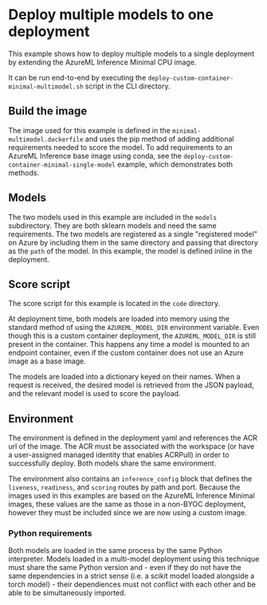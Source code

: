 # Deploy multiple models to one deployment

This example shows how to deploy multiple models to a single deployment by extending the AzureML Inference Minimal CPU image.

It can be run end-to-end by executing the `deploy-custom-container-minimal-multimodel.sh` script in the CLI directory. 

## Build the image

The image used for this example is defined in the `minimal-multimodel.dockerfile` and uses the pip method of adding additional requirements needed to score the model. To add requirements to an AzureML Inference base image using conda, see the `deploy-custom-container-minimal-single-model` example, which demonstrates both methods. 

## Models

The two models used in this example are included in the `models` subdirectory. They are both sklearn models and need the same requirements. The two models are registered as a single "registered model" on Azure by including them in the same directory and passing that directory as the `path` of the model. In this example, the model is defined inline in the deployment. 

## Score script

The score script for this example is located in the `code` directory. 

At deployment time, both models are loaded into memory using the standard method of using the `AZUREML_MODEL_DIR` environment variable. Even though this is a custom container deployment, the `AZUREML_MODEL_DIR` is still present in the container. This happens any time a model is mounted to an endpoint container, even if the custom container does not use an Azure image as a base image.

The models are loaded into a dictionary keyed on their names. When a request is received, the desired model is retrieved from the JSON payload, and the relevant model is used to score the payload. 

## Environment

The environment is defined in the deployment yaml and references the ACR url of the image. The ACR must be associated with the workspace (or have a user-assigned managed identity that enables ACRPull) in order to successfully deploy. Both models share the same environment. 

The environment also contains an `inference_config` block that defines the `liveness`, `readiness`, and `scoring` routes by path and port. Because the images used in this examples are based on the AzureML Inference Minimal images, these values are the same as those in a non-BYOC deployment, however they must be included since we are now using a custom image. 

### Python requirements

Both models are loaded in the same process by the same Python interpreter. Models loaded in a multi-model deployment using this technique must share the same Python version and - even if they do not have the same dependencies in a strict sense (i.e. a scikit model loaded alongside a torch model) - their dependiences must not conflict with each other and be able to be simultaneously imported. 
